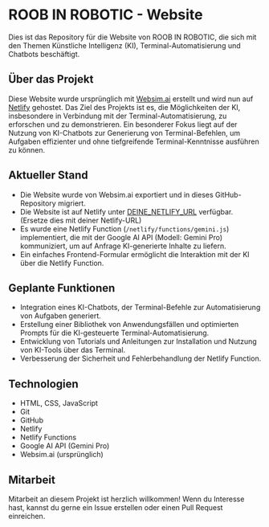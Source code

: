 # ROOB IN ROBOTIC - Website

Dies ist das Repository für die Website von ROOB IN ROBOTIC, die sich mit den Themen Künstliche Intelligenz (KI), Terminal-Automatisierung und Chatbots beschäftigt.

## Über das Projekt

Diese Website wurde ursprünglich mit [Websim.ai](https://websim.ai/) erstellt und wird nun auf [Netlify](https://www.netlify.com/) gehostet. Das Ziel des Projekts ist es, die Möglichkeiten der KI, insbesondere in Verbindung mit der Terminal-Automatisierung, zu erforschen und zu demonstrieren. Ein besonderer Fokus liegt auf der Nutzung von KI-Chatbots zur Generierung von Terminal-Befehlen, um Aufgaben effizienter und ohne tiefgreifende Terminal-Kenntnisse ausführen zu können.

## Aktueller Stand

*   Die Website wurde von Websim.ai exportiert und in dieses GitHub-Repository migriert.
*   Die Website ist auf Netlify unter [DEINE_NETLIFY_URL](HIER_DEINE_URL_EINSETZEN) verfügbar. (Ersetze dies mit deiner Netlify-URL)
*   Es wurde eine Netlify Function (`/netlify/functions/gemini.js`) implementiert, die mit der Google AI API (Modell: Gemini Pro) kommuniziert, um auf Anfrage KI-generierte Inhalte zu liefern.
*   Ein einfaches Frontend-Formular ermöglicht die Interaktion mit der KI über die Netlify Function.

## Geplante Funktionen

*   Integration eines KI-Chatbots, der Terminal-Befehle zur Automatisierung von Aufgaben generiert.
*   Erstellung einer Bibliothek von Anwendungsfällen und optimierten Prompts für die KI-gesteuerte Terminal-Automatisierung.
*   Entwicklung von Tutorials und Anleitungen zur Installation und Nutzung von KI-Tools über das Terminal.
*   Verbesserung der Sicherheit und Fehlerbehandlung der Netlify Function.

## Technologien

*   HTML, CSS, JavaScript
*   Git
*   GitHub
*   Netlify
*   Netlify Functions
*   Google AI API (Gemini Pro)
*   Websim.ai (ursprünglich)

## Mitarbeit

Mitarbeit an diesem Projekt ist herzlich willkommen! Wenn du Interesse hast, kannst du gerne ein Issue erstellen oder einen Pull Request einreichen.
<!---
myfeld/myfeld is a ✨ special ✨ repository because its `README.md` (this file) appears on your GitHub profile.
You can click the Preview link to take a look at your changes.
--->
